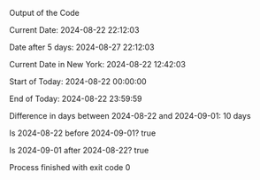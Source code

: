 Output of the Code

Current Date: 2024-08-22 22:12:03


Date after 5 days: 2024-08-27 22:12:03


Current Date in New York: 2024-08-22 12:42:03


Start of Today: 2024-08-22 00:00:00


End of Today: 2024-08-22 23:59:59


Difference in days between 2024-08-22 and 2024-09-01: 10 days


Is 2024-08-22 before 2024-09-01? true


Is 2024-09-01 after 2024-08-22? true



Process finished with exit code 0
